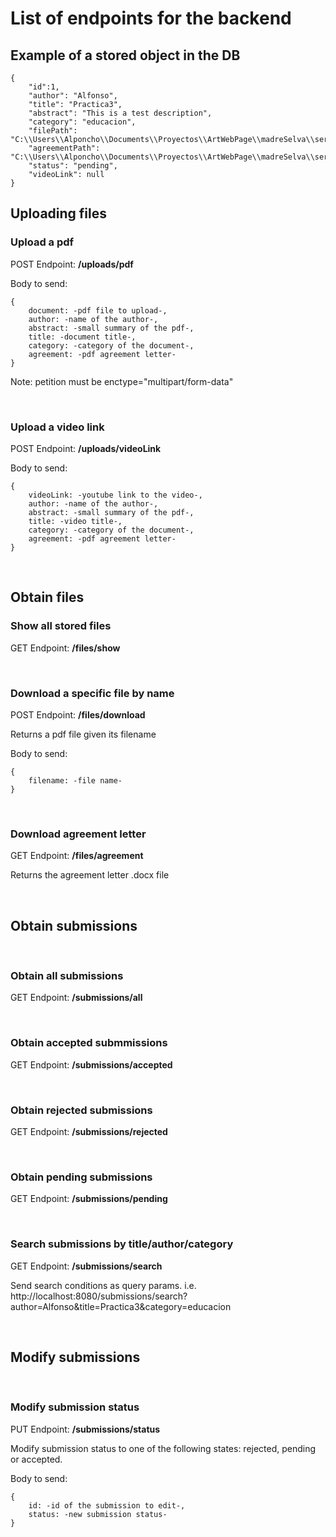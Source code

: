 # List of endpoints for the backend

## Example of a stored object in the DB

    {
        "id":1,
        "author": "Alfonso",
        "title": "Practica3",
        "abstract": "This is a test description",
        "category": "educacion",
        "filePath": "C:\\Users\\Alponcho\\Documents\\Proyectos\\ArtWebPage\\madreSelva\\server\\files\\Practica3Clase.pdf",
        "agreementPath": "C:\\Users\\Alponcho\\Documents\\Proyectos\\ArtWebPage\\madreSelva\\server\\files\agreement.pdf",
        "status": "pending",
        "videoLink": null        
    }


## Uploading files

### Upload a pdf
POST Endpoint: **/uploads/pdf**

Body to send: 

    {
        document: -pdf file to upload-,
        author: -name of the author-,
        abstract: -small summary of the pdf-,
        title: -document title-,
        category: -category of the document-,
        agreement: -pdf agreement letter-
    }

Note: petition must be enctype="multipart/form-data"  

&nbsp;
### Upload a video link 
POST Endpoint: **/uploads/videoLink**

Body to send: 

    {
        videoLink: -youtube link to the video-,
        author: -name of the author-,
        abstract: -small summary of the pdf-,
        title: -video title-,
        category: -category of the document-,
        agreement: -pdf agreement letter-
    }

&nbsp;
## Obtain files

### Show all stored files

GET Endpoint: **/files/show**

&nbsp;
### Download a specific file by name

POST Endpoint: **/files/download**

Returns a pdf file given its filename

Body to send:

    {
        filename: -file name-
    }

&nbsp;
### Download agreement letter
GET Endpoint: **/files/agreement**

Returns the agreement letter .docx  file


&nbsp;
## Obtain submissions

&nbsp;
### Obtain all submissions
GET Endpoint: **/submissions/all**

&nbsp;
### Obtain accepted submmissions
GET Endpoint: **/submissions/accepted**

&nbsp;
### Obtain rejected submissions
GET Endpoint: **/submissions/rejected**

&nbsp;
### Obtain pending submissions
GET Endpoint: **/submissions/pending**

&nbsp;
### Search submissions by title/author/category
GET Endpoint: **/submissions/search**

Send search conditions as query params.
i.e. http://localhost:8080/submissions/search?author=Alfonso&title=Practica3&category=educacion

&nbsp;

## Modify submissions
&nbsp;
### Modify submission status

PUT Endpoint: **/submissions/status**

Modify submission status to one of the following states: rejected, pending or accepted. 

Body to send:

    {
        id: -id of the submission to edit-,
        status: -new submission status-        
    }
